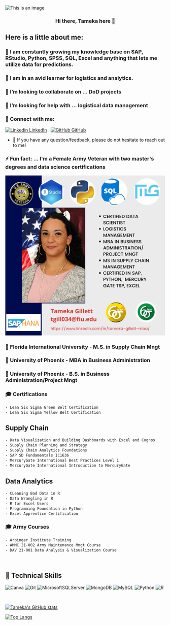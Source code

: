 ![This is an image](https://github.com/Tgillett84/Tameka-Gillett/blob/c4e53f1722953e43b3c73a36de033caf6d70785f/Mymarketing.png)

<h3 align="center">
Hi there, Tameka here 👋
</h3>

  ## Here is a little about me:

### 🔭 I am constantly growing my knowledge base on SAP, RStudio, Python, SPSS, SQL, Excel and anything that lets me utilize data for predictions.
### 🌱 I am in an avid learner for logistics and analytics.
### 👯 I’m looking to collaborate on ... DoD projects
### 🤔 I’m looking for help with ... logistical data management

### 🤝 Connect with me:

[![Linkedin](https://i.stack.imgur.com/gVE0j.png) LinkedIn](https://www.linkedin.com/in/tameka-gillett-mba/)
&nbsp;
[![GitHub](https://i.stack.imgur.com/tskMh.png) GitHub](https://github.com/Tgillett84)
</a>
</br>
- 💬 If you have any question/feedback, please do not hesitate to reach out to me!


### ⚡ Fun fact: ... I'm a Female Army Veteran with two master's degrees and data science certifications

![This is an image](https://github.com/Tgillett84/Tgillett84/blob/f1fca720fb90e353714b10d5a56e5128bf33b2c7/secondpicframe.png)

### :school_satchel:  Florida International University - M.S. in Supply Chain Mngt
### :school_satchel:  University of Phoenix - MBA in Business Administration
### :school_satchel:  University of Phoenix - B.S. in Business Administration/Project Mngt

### :mortar_board: Certifications
    - Lean Six Sigma Green Belt Certification
    - Lean Six Sigma Yellow Belt Certification
    
## Supply Chain
    - Data Visualization and Building Dashboards with Excel and Cognos
    - Supply Chain Planning and Strategy
    - Supply Chain Analytics Foundations
    - SAP SD Fundamentals IC1636
    - MercuryGate International Best Practices Level 1 
    - MercuryGate International Introduction to MercuryGate
## Data Analytics
    - CLeaning Bad Data in R
    - Data Wrangling in R
    - R for Excel Users
    - Programming Foundation in Python
    - Excel Apprentice Certification
    
### :mortar_board: Army Courses
    - Arbinger Institute Training
    - AMMC 21-002 Army Maintenance Mngt Course
    - DAV 21-001 Data Analysis & Visualization Course


<br>

## 💼 Technical Skills 
![Canva](https://img.shields.io/badge/Canva-%2300C4CC.svg?style=for-the-badge&logo=Canva&logoColor=white)
![Git](https://img.shields.io/badge/git-%23F05033.svg?style=for-the-badge&logo=git&logoColor=white) 
![MicrosoftSQLServer](https://img.shields.io/badge/Microsoft%20SQL%20Sever-CC2927?style=for-the-badge&logo=microsoft%20sql%20server&logoColor=white) 
![MongoDB](https://img.shields.io/badge/MongoDB-%234ea94b.svg?style=for-the-badge&logo=mongodb&logoColor=white) 
![MySQL](https://img.shields.io/badge/MySQL-00000F?style=for-the-badge&logo=mysql&logoColor=white) 
![Python](https://img.shields.io/badge/python-3670A0?style=for-the-badge&logo=python&logoColor=ffdd54) 
![R](https://img.shields.io/badge/r-%23276DC3.svg?style=for-the-badge&logo=r&logoColor=white) 

<br>

[![Tameka's GitHub stats](https://github-readme-stats.vercel.app/api?username=Tgillett84)](https://github.com/Tgillett84/github-readme-stats)

[![Top Langs](https://github-readme-stats.vercel.app/api/top-langs/?username=Tgillett84&layout=compact)](https://github.com/Tgillett84)

